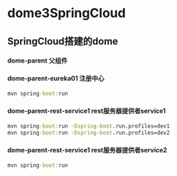 # dome3SpringCloud
## SpringCloud搭建的dome

#### dome-parent 父组件

#### dome-parent-eureka01 注册中心
```cmd
mvn spring-boot:run
```

#### dome-parent-rest-service1 rest服务器提供者service1
```cmd
mvn spring-boot:run -Dspring-boot.run.profiles=dev1
mvn spring-boot:run -Dspring-boot.run.profiles=dev2
```

#### dome-parent-rest-service1 rest服务器提供者service2
```cmd
mvn spring-boot:run
```